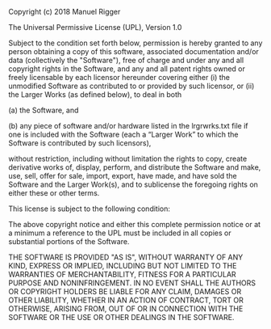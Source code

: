 Copyright (c) 2018 Manuel Rigger

The Universal Permissive License (UPL), Version 1.0

Subject to the condition set forth below, permission is hereby granted to any person obtaining a copy of this software, associated documentation and/or data (collectively the "Software"), free of charge and under any and all copyright rights in the Software, and any and all patent rights owned or freely licensable by each licensor hereunder covering either (i) the unmodified Software as contributed to or provided by such licensor, or (ii) the Larger Works (as defined below), to deal in both

(a) the Software, and

(b) any piece of software and/or hardware listed in the lrgrwrks.txt file if one is included with the Software (each a “Larger Work” to which the Software is contributed by such licensors),

without restriction, including without limitation the rights to copy, create derivative works of, display, perform, and distribute the Software and make, use, sell, offer for sale, import, export, have made, and have sold the Software and the Larger Work(s), and to sublicense the foregoing rights on either these or other terms.

This license is subject to the following condition:

The above copyright notice and either this complete permission notice or at a minimum a reference to the UPL must be included in all copies or substantial portions of the Software.

THE SOFTWARE IS PROVIDED "AS IS", WITHOUT WARRANTY OF ANY KIND, EXPRESS OR IMPLIED, INCLUDING BUT NOT LIMITED TO THE WARRANTIES OF MERCHANTABILITY, FITNESS FOR A PARTICULAR PURPOSE AND NONINFRINGEMENT. IN NO EVENT SHALL THE AUTHORS OR COPYRIGHT HOLDERS BE LIABLE FOR ANY CLAIM, DAMAGES OR OTHER LIABILITY, WHETHER IN AN ACTION OF CONTRACT, TORT OR OTHERWISE, ARISING FROM, OUT OF OR IN CONNECTION WITH THE SOFTWARE OR THE USE OR OTHER DEALINGS IN THE SOFTWARE.
